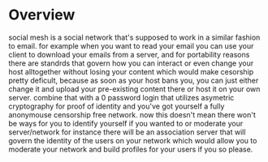 # Overview
social mesh is a social network that's supposed to work in a similar fashion to email.
for example when you want to read your email you can use your client to download your emails from a server,
and for portability reasons there are standrds that govern how you can interact or even change your host alltogether
without losing your content which would make cesorship pretty deficult,
because as soon as your host bans you, you can just either change it and upload your pre-existing content there or host it on your own server.
combine that with a 0 password login that utilizes asymetric cryptography for proof of identity and you've got yourself a fully anonymouse censorship free network.
now this doesn't mean there won't be ways for you to identify yourself if you wanted to or moderate your server/network
for instance there will be an association server that will govern the identity of the users on your network
which would allow you to moderate your network and build profiles for your users if you so please.

